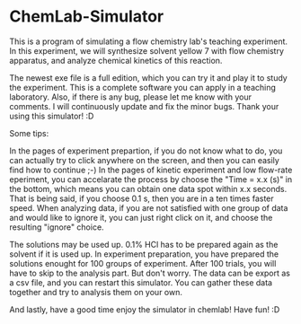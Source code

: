 # ChemLab-Simulator
This is a program of simulating a flow chemistry lab's teaching experiment.
In this experiment, we will synthesize solvent yellow 7 with flow chemistry apparatus, and analyze chemical kinetics of this reaction.

The newest exe file is a full edition, which you can try it and play it to study the experiment. This is a complete software you can apply in a teaching laboratory.
Also, if there is any bug, please let me know with your comments. I will continuously update and fix the minor bugs.
Thank your using this simulator! :D

Some tips:

In the pages of experiment prepartion, if you do not know what to do, you can actually try to click anywhere on the screen, and then you can easily find how to continue ;-)
In the pages of kinetic experiment and low flow-rate eperiment, you can accelarate the process by choose the "Time = x.x (s)" in the bottom, which means you can obtain one data spot within x.x seconds. That is being said, if you choose 0.1 s, then you are in a ten times faster speed.
When analyzing data, if you are not satisfied with one group of data and would like to ignore it, you can just right click on it, and choose the resulting "ignore" choice.

The solutions may be used up. 0.1% HCl has to be prepared again as the solvent if it is used up.
In experiment preparation, you have prepared the solutions enought for 100 groups of experiment.
After 100 trials, you will have to skip to the analysis part. But don't worry. The data can be export as a csv file, and you can restart this simulator. You can gather these data together and try to analysis them on your own.

And lastly, have a good time enjoy the simulator in chemlab! Have fun! :D
